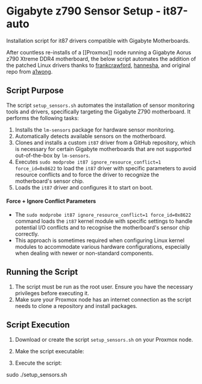 # Gigabyte z790 Sensor Setup - it87-auto
Installation script for it87 drivers compatible with Gigabyte Motherboards. 

After countless re-installs of a [[Proxmox]] node running a Gigabyte Aorus z790 Xtreme DDR4 motherboard, the below script automates the addition of the patched Linux drivers thanks to [frankcrawford](https://github.com/frankcrawford/it87), [hannesha](https://github.com/hannesha/it87), and original repo from [a1wong](https://github.com/a1wong/it87).

## Script Purpose
The script `setup_sensors.sh` automates the installation of sensor monitoring tools and drivers, specifically targeting the Gigabyte Z790 motherboard. It performs the following tasks:
1. Installs the `lm-sensors` package for hardware sensor monitoring.
2. Automatically detects available sensors on the motherboard.
3. Clones and installs a custom `it87` driver from a GitHub repository, which is necessary for certain Gigabyte motherboards that are not supported out-of-the-box by `lm-sensors`.
4. Executes `sudo modprobe it87 ignore_resource_conflict=1 force_id=0x8622` to load the `it87` driver with specific parameters to avoid resource conflicts and to force the driver to recognize the motherboard's sensor chip.
5. Loads the `it87` driver and configures it to start on boot.

#### Force + Ignore Conflict Parameters

- The `sudo modprobe it87 ignore_resource_conflict=1 force_id=0x8622` command loads the `it87` kernel module with specific settings to handle potential I/O conflicts and to recognise the motherboard's sensor chip correctly.
- This approach is sometimes required when configuring Linux kernel modules to accommodate various hardware configurations, especially when dealing with newer or non-standard components.

## Running the Script
1. The script must be run as the root user. Ensure you have the necessary privileges before executing it.
2. Make sure your Proxmox node has an internet connection as the script needs to clone a repository and install packages.

## Script Execution
1. Download or create the script `setup_sensors.sh` on your Proxmox node.
2. Make the script executable:

3. Execute the script:

sudo ./setup_sensors.sh

